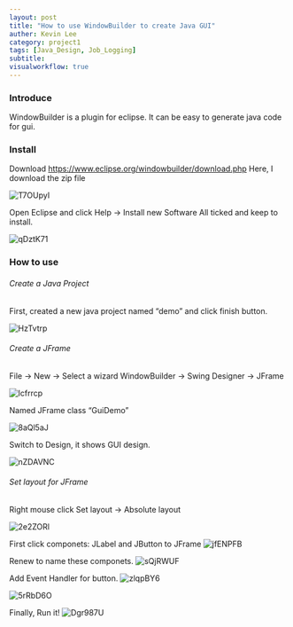 ```yaml
---
layout: post
title: "How to use WindowBuilder to create Java GUI"
auther: Kevin Lee
category: project1
tags: [Java_Design, Job_Logging]
subtitle:
visualworkflow: true
---
```


### Introduce

WindowBuilder is a plugin for eclipse. It can be easy to generate java code for gui.

### Install

Download https://www.eclipse.org/windowbuilder/download.php Here, I download the zip file

![T7OUpyI]({{site.baseurl}}/img/T7OUpyI.png)

Open Eclipse and click Help -> Install new Software All ticked and keep to install.

![qDztK71]({{site.baseurl}}/img/qDztK71.png)

### How to use

###### Create a Java Project

First, created a new java project named “demo” and click finish button.

![HzTvtrp]({{site.baseurl}}/img/HzTvtrp.png)

###### Create a JFrame

File -> New -> Select a wizard WindowBuilder -> Swing Designer -> JFrame

![Icfrrcp]({{site.baseurl}}/img/Icfrrcp.png)

Named JFrame class “GuiDemo”

![8aQl5aJ]({{site.baseurl}}/img/8aQl5aJ.png)

Switch to Design, it shows GUI design.

![nZDAVNC]({{site.baseurl}}/img/nZDAVNC.png)

###### Set layout for JFrame

Right mouse click Set layout -> Absolute layout

![2e2ZORl]({{site.baseurl}}/img/2e2ZORl.png)

First click componets: JLabel and JButton to JFrame
![jfENPFB]({{site.baseurl}}/img/jfENPFB.png)

Renew to name these componets.
![sQjRWUF]({{site.baseurl}}/img/sQjRWUF.png)

Add Event Handler for button.
![zlqpBY6]({{site.baseurl}}/img/zlqpBY6.png)

![5rRbD6O]({{site.baseurl}}/img/5rRbD6O.png)

Finally, Run it!
![Dgr987U]({{site.baseurl}}/img/Dgr987U.png)